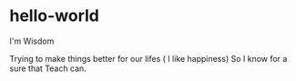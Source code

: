 # hello-world

I'm Wisdom

Trying to make things better for our lifes ( I like happiness)
So I know for a sure that Teach can.
